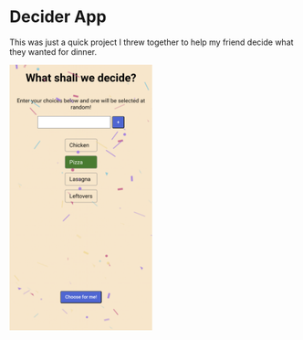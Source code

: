 # Decider App

This was just a quick project I threw together to help my friend decide what they wanted for dinner.

<img src="./decider.png" alt="alt text" width="250">

